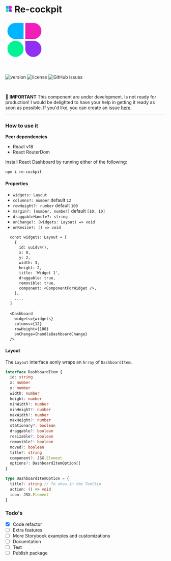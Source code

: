 # <img src="./assets/Icon.png" width="22px" height="22px" /> Re-cockpit

<img src="./assets/Icon.png" width="120px" height="120px" />

<p>&nbsp;</p>

![version](https://img.shields.io/badge/version-1.0.0@beta.1-brightgreen.svg)
![license](https://img.shields.io/badge/license-MIT-blue.svg)
![GitHub issues](https://img.shields.io/github/issues/builtbyedgar/re-cockpit)



<p>&nbsp;</p>

🚨 **IMPORTANT** This component are under development. Is not ready for production!
I would be delighted to have your help in getting it ready as soon as possible. If you'd like, you can create an issue [here](https://github.com/builtbyedgar/re-cockpit/issues).

---

### How to use it

**Peer dependencies**

- React v18
- React RouterDom


Install React Dashboard by running either of the following:

```bash
npm i re-cockpit
```

#### Properties

- `widgets: Layout`
- `columns?: number` default `12`
- `rowHeight?: number` default `100`
- `margin?: [number, number]` default `[10, 10]`
- `draggableHandle?: string`
- `onChange?: (widgets: Layout) => void`
- `onResize?: () => void`

```tsx
  const widgets: Layout = [
    {
      id: uuidv4(),
      x: 0,
      y: 2,
      width: 3,
      height: 2,
      title: 'Widget 1',
      draggable: true,
      removible: true,
      component: <ComponentForWidget />,
    },
    ....
  ]

  <Dashboard
    widgets={widgets}
    columns={12}
    rowHeight={100}
    onChange={handleDashboardChange}
  />
```

#### Layout

The `Layout` interface aonly wraps an `Array` of `DashboardItem`.

```ts
interface DashboardItem {
  id: string
  x: number
  y: number
  width: number
  height: number
  minWidth?: number
  minHeight?: number
  maxWidth?: number
  maxHeight?: number
  stationary?: boolean
  draggable?: boolean
  resizable?: boolean
  removible?: boolean
  moved?: boolean
  title?: string
  component?: JSX.Element
  options?: DashboardItemOption[]
}
```

```ts
type DashboardItemOption = {
  title?: string // To show in the Tooltip
  action: () => void
  icon: JSX.Element
}
```

### Todo's

- [x] Code refactor
- [ ] Extra features
- [ ] More Storybook examples and customizations
- [ ] Docuentation
- [ ] Test
- [ ] Publish package
